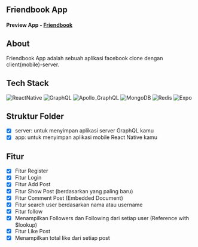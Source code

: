 ## Friendbook App

#### Preview App - [Friendbook](https://www.youtube.com/watch?v=zhK3nX99L04&t=6s&ab_channel=FauzanDPrasetyo)

## About

Friendbook App adalah sebuah aplikasi facebook clone dengan client(mobile)-server.

## Tech Stack

![ReactNative](https://img.shields.io/badge/React_Native-20232A?style=for-the-badge&logo=react&logoColor=61DAFB)
![GraphQL](https://img.shields.io/badge/GraphQl-E10098?style=for-the-badge&logo=graphql&logoColor=white)
![Apollo_GraphQL](https://img.shields.io/badge/Apollo%20GraphQL-311C87?&style=for-the-badge&logo=Apollo%20GraphQL&logoColor=white)
![MongoDB](https://img.shields.io/badge/MongoDB-4EA94B?style=for-the-badge&logo=mongodb&logoColor=white)
![Redis](https://img.shields.io/badge/redis-%23DD0031.svg?&style=for-the-badge&logo=redis&logoColor=white)
![Expo](https://img.shields.io/badge/Expo-1B1F23?style=for-the-badge&logo=expo&logoColor=white)

## Struktur Folder

- [x] server: untuk menyimpan aplikasi server GraphQL kamu
- [x] app: untuk menyimpan aplikasi mobile React Native kamu

## Fitur

- [x] Fitur Register
- [x] Fitur Login
- [x] FItur Add Post
- [x] Fitur Show Post (berdasarkan yang paling baru)
- [x] Fitur Comment Post (Embedded Document)
- [x] Fitur search user berdasarkan nama atau username
- [x] Fitur follow
- [x] Menampilkan Followers dan Following dari setiap user (Reference with $lookup)
- [x] Fitur Like Post
- [x] Menampilkan total like dari setiap post

